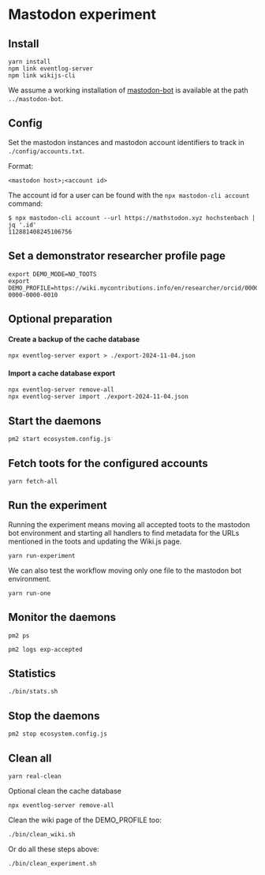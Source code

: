 # Mastodon experiment

## Install

```
yarn install
npm link eventlog-server
npm link wikijs-cli
```

We assume a working installation of [mastodon-bot](https://github.com/MellonScholarlyCommunication/mastodon-bot) is available at the path `../mastodon-bot`.

## Config

Set the mastodon instances and mastodon account identifiers to track in `./config/accounts.txt`.

Format:

```
<mastodon host>;<account id>
```

The account id for a user can be found with the `npx mastodon-cli account` command:

```
$ npx mastodon-cli account --url https://mathstodon.xyz hochstenbach | jq '.id'
112881408245106756
```

## Set a demonstrator researcher profile page

```
export DEMO_MODE=NO_TOOTS
export DEMO_PROFILE=https://wiki.mycontributions.info/en/researcher/orcid/0000-0000-0000-0010
```

## Optional preparation

#### Create a backup of the cache database

```
npx eventlog-server export > ./export-2024-11-04.json
```

#### Import a cache database export

```
npx eventlog-server remove-all
npx eventlog-server import ./export-2024-11-04.json
```

## Start the daemons

```
pm2 start ecosystem.config.js
```

## Fetch toots for the configured accounts

```
yarn fetch-all
```

## Run the experiment

Running the experiment means moving all accepted toots to the mastodon bot environment and starting all handlers to find metadata for the URLs mentioned in the toots and updating the Wiki.js page.

```
yarn run-experiment
```

We can also test the workflow moving only one file to the mastodon bot environment.

```
yarn run-one
```

## Monitor the daemons

```
pm2 ps
```

```
pm2 logs exp-accepted
```

## Statistics

```
./bin/stats.sh
```

## Stop the daemons

```
pm2 stop ecosystem.config.js
```

## Clean all

```
yarn real-clean
```

Optional clean the cache database

```
npx eventlog-server remove-all
```

Clean the wiki page of the DEMO_PROFILE too:

```
./bin/clean_wiki.sh
```

Or do all these steps above:

```
./bin/clean_experiment.sh
```